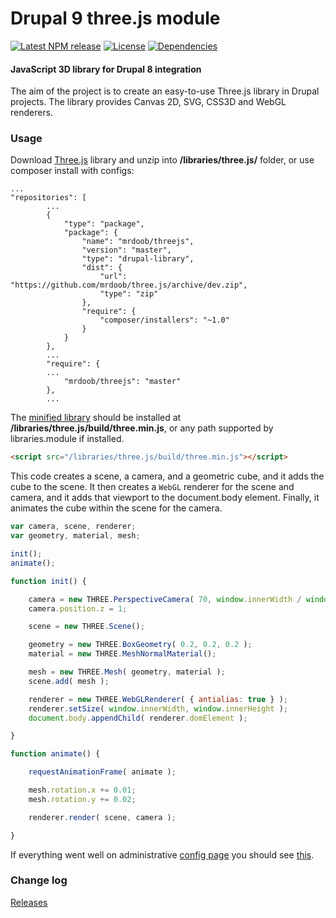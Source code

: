 Drupal 9 three.js module
========

[![Latest NPM release][npm-badge]][npm-badge-url]
[![License][license-badge]][license-badge-url]
[![Dependencies][dependencies-badge]][dependencies-badge-url]

#### JavaScript 3D library for Drupal 8 integration ####

The aim of the project is to create an easy-to-use Three.js library in Drupal projects.
The library provides Canvas 2D, SVG, CSS3D and WebGL renderers.

### Usage ###

Download [Three.js](http://threejs.org/build/three.min.js) library and unzip into <strong>/libraries/three.js/</strong> folder, or use composer install with configs:

```composer
...
"repositories": [
        ...
        {
            "type": "package",
            "package": {
                "name": "mrdoob/threejs",
                "version": "master",
                "type": "drupal-library",
                "dist": {
                    "url": "https://github.com/mrdoob/three.js/archive/dev.zip",
                    "type": "zip"
                },
                "require": {
                    "composer/installers": "~1.0"
                }
            }
        },
        ...
        "require": {
        ...
            "mrdoob/threejs": "master"
        },
        ...
```

The [minified library](http://threejs.org/build/three.min.js) should be installed at <strong>/libraries/three.js/build/three.min.js</strong>, or any path supported by libraries.module if installed.

```html
<script src="/libraries/three.js/build/three.min.js"></script>
```

This code creates a scene, a camera, and a geometric cube, and it adds the cube to the scene. It then creates a `WebGL` renderer for the scene and camera, and it adds that viewport to the document.body element. Finally, it animates the cube within the scene for the camera.

```javascript
var camera, scene, renderer;
var geometry, material, mesh;

init();
animate();

function init() {

	camera = new THREE.PerspectiveCamera( 70, window.innerWidth / window.innerHeight, 0.01, 10 );
	camera.position.z = 1;

	scene = new THREE.Scene();

	geometry = new THREE.BoxGeometry( 0.2, 0.2, 0.2 );
	material = new THREE.MeshNormalMaterial();

	mesh = new THREE.Mesh( geometry, material );
	scene.add( mesh );

	renderer = new THREE.WebGLRenderer( { antialias: true } );
	renderer.setSize( window.innerWidth, window.innerHeight );
	document.body.appendChild( renderer.domElement );

}

function animate() {

	requestAnimationFrame( animate );

	mesh.rotation.x += 0.01;
	mesh.rotation.y += 0.02;

	renderer.render( scene, camera );

}
```

If everything went well on administrative [config page](http://localhost/admin/config/media/threejs) you should see [this](https://jsfiddle.net/f2Lommf5/).

### Change log ###

[Releases](https://github.com/eneus/drupal_threejs/releases)


[npm-badge]: https://img.shields.io/npm/v/three.svg
[npm-badge-url]: https://www.npmjs.com/package/three
[license-badge]: https://img.shields.io/npm/l/three.svg
[license-badge-url]: ./LICENSE
[dependencies-badge]: https://img.shields.io/david/mrdoob/three.js.svg
[dependencies-badge-url]: https://david-dm.org/mrdoob/three.js
